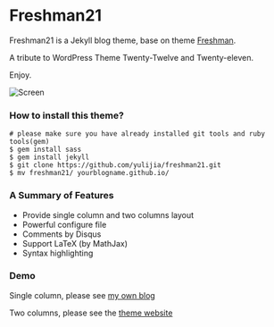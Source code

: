 Freshman21
==========

Freshman21 is a Jekyll blog theme, base on theme [Freshman](http://github.com/yulijia/freshman). 

A tribute to WordPress Theme Twenty-Twelve and Twenty-eleven.

Enjoy.


![Screen](http://i.imgur.com/oSp7kacl.png)

### How to install this theme?

```
# please make sure you have already installed git tools and ruby tools(gem)
$ gem install sass
$ gem install jekyll
$ git clone https://github.com/yulijia/freshman21.git
$ mv freshman21/ yourblogname.github.io/
```

### A Summary of Features

- Provide single column and two columns layout
- Powerful configure file
- Comments by Disqus
- Support LaTeX (by MathJax)
- Syntax highlighting


### Demo

Single column, please see [my own blog](http://yulijia.net/en/)

Two columns, please see the [theme website](http://yulijia.net/freshman21/)

